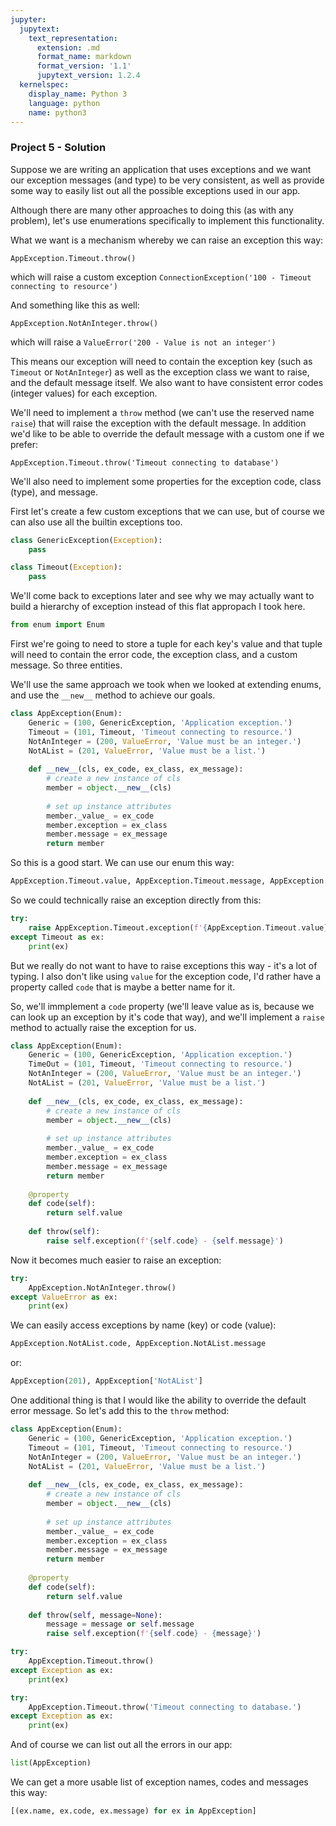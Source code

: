 ```yaml
---
jupyter:
  jupytext:
    text_representation:
      extension: .md
      format_name: markdown
      format_version: '1.1'
      jupytext_version: 1.2.4
  kernelspec:
    display_name: Python 3
    language: python
    name: python3
---
```


### Project 5 - Solution


Suppose we are writing an application that uses exceptions and we want our exception messages (and type) to be very consistent, as well as provide some way to easily list out all the possible exceptions used in our app.


Although there are many other approaches to doing this (as with any problem), let's use enumerations specifically to implement this functionality.


What we want is a mechanism whereby we can raise an exception this way:

<!-- #region -->
```
AppException.Timeout.throw()
```
which will raise a custom exception `ConnectionException('100 - Timeout connecting to resource')`
<!-- #endregion -->

<!-- #region -->
And something like this as well:
```
AppException.NotAnInteger.throw()
```
which will raise a `ValueError('200 - Value is not an integer')`
<!-- #endregion -->

<!-- #region -->
This means our exception will need to contain the exception key (such as `Timeout` or `NotAnInteger`) as well as the exception class we want to raise, and the default message itself. We also want to have consistent error codes (integer values) for each exception.

We'll need to implement a `throw` method (we can't use the reserved name `raise`) that will raise the exception with the default message. In addition we'd like to be able to override the default message with a custom one if we prefer:
```
AppException.Timeout.throw('Timeout connecting to database')
```

We'll also need to implement some properties for the exception code, class (type), and message.
<!-- #endregion -->

First let's create a few custom exceptions that we can use, but of course we can also use all the builtin exceptions too.

```python
class GenericException(Exception):
    pass

class Timeout(Exception):
    pass
```

We'll come back to exceptions later and see why we may actually want to build a hierarchy of exception instead of this flat appropach I took here.

```python
from enum import Enum
```

First we're going to need to store a tuple for each key's value and that tuple will need to contain the error code, the exception class, and a custom message. So three entities.

We'll use the same approach we took when we looked at extending enums, and use the `__new__` method to achieve our goals.    

```python
class AppException(Enum):
    Generic = (100, GenericException, 'Application exception.')
    Timeout = (101, Timeout, 'Timeout connecting to resource.')
    NotAnInteger = (200, ValueError, 'Value must be an integer.')
    NotAList = (201, ValueError, 'Value must be a list.')
    
    def __new__(cls, ex_code, ex_class, ex_message):
        # create a new instance of cls
        member = object.__new__(cls)
        
        # set up instance attributes
        member._value_ = ex_code
        member.exception = ex_class
        member.message = ex_message
        return member
```

So this is a good start. We can use our enum this way:

```python
AppException.Timeout.value, AppException.Timeout.message, AppException.Timeout.exception
```

So we could technically raise an exception directly from this:

```python
try:
    raise AppException.Timeout.exception(f'{AppException.Timeout.value} - {AppException.Timeout.message}')
except Timeout as ex:
    print(ex)
```

But we really do not want to have to raise exceptions this way - it's a lot of typing. I also don't like using `value` for the exception code, I'd rather have a property called `code` that is maybe a better name for it.


So, we'll immplement a `code` property (we'll leave value as is, because we can look up an exception by it's code that way), and we'll implement a `raise` method to actually raise the exception for us.

```python
class AppException(Enum):
    Generic = (100, GenericException, 'Application exception.')
    TimeOut = (101, Timeout, 'Timeout connecting to resource.')
    NotAnInteger = (200, ValueError, 'Value must be an integer.')
    NotAList = (201, ValueError, 'Value must be a list.')
    
    def __new__(cls, ex_code, ex_class, ex_message):
        # create a new instance of cls
        member = object.__new__(cls)
        
        # set up instance attributes
        member._value_ = ex_code
        member.exception = ex_class
        member.message = ex_message
        return member
    
    @property
    def code(self):
        return self.value
    
    def throw(self):
        raise self.exception(f'{self.code} - {self.message}')
```

Now it becomes much easier to raise an exception:

```python
try:
    AppException.NotAnInteger.throw()
except ValueError as ex:
    print(ex)
```

We can easily access exceptions by name (key) or code (value):

```python
AppException.NotAList.code, AppException.NotAList.message
```

or:

```python
AppException(201), AppException['NotAList']
```

One additional thing is that I would like the ability to override the default error message. So let's add this to the `throw` method:

```python
class AppException(Enum):
    Generic = (100, GenericException, 'Application exception.')
    Timeout = (101, Timeout, 'Timeout connecting to resource.')
    NotAnInteger = (200, ValueError, 'Value must be an integer.')
    NotAList = (201, ValueError, 'Value must be a list.')
    
    def __new__(cls, ex_code, ex_class, ex_message):
        # create a new instance of cls
        member = object.__new__(cls)
        
        # set up instance attributes
        member._value_ = ex_code
        member.exception = ex_class
        member.message = ex_message
        return member
    
    @property
    def code(self):
        return self.value
    
    def throw(self, message=None):
        message = message or self.message
        raise self.exception(f'{self.code} - {message}')
```

```python
try:
    AppException.Timeout.throw()
except Exception as ex:
    print(ex)
```

```python
try:
    AppException.Timeout.throw('Timeout connecting to database.')
except Exception as ex:
    print(ex)
```

And of course we can list out all the errors in our app:

```python
list(AppException)
```

We can get a more usable list of exception names, codes and messages this way:

```python
[(ex.name, ex.code, ex.message) for ex in AppException]
```
